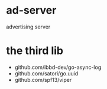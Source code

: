 # ad-server
advertising server

# the third lib
- github.com/ibbd-dev/go-async-log
- github.com/satori/go.uuid
- github.com/spf13/viper
